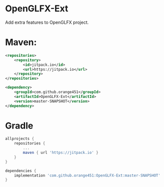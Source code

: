 # OpenGLFX-Ext
Add extra features to OpenGLFX project.

# Maven:
```xml
<repositories>
	<repository>
		<id>jitpack.io</id>
		<url>https://jitpack.io</url>
	</repository>
</repositories>

<dependency>
	<groupId>com.github.orange451</groupId>
	<artifactId>OpenGLFX-Ext</artifactId>
	<version>master-SNAPSHOT</version>
</dependency>
```

# Gradle
```gradle
allprojects {
	repositories {
		...
		maven { url 'https://jitpack.io' }
	}
}

dependencies {
	implementation 'com.github.orange451:OpenGLFX-Ext:master-SNAPSHOT'
}
```
